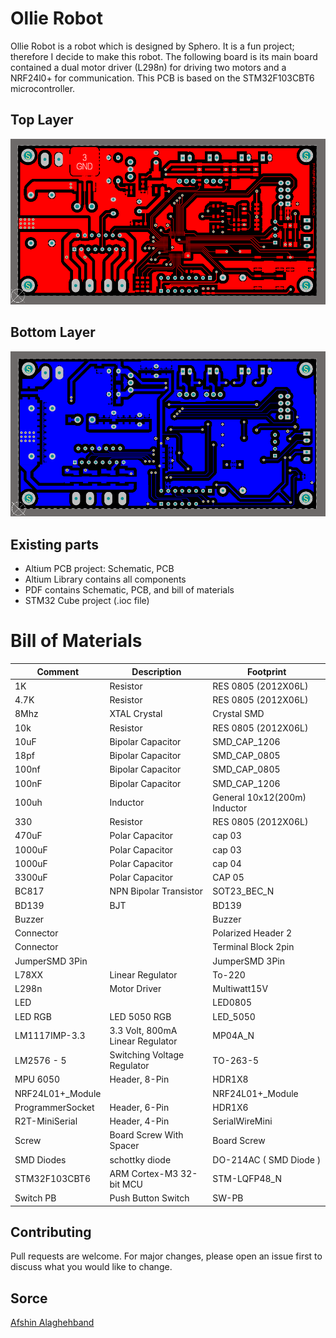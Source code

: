# Ollie Robot

Ollie Robot is a robot which is designed by Sphero. It is a fun project; therefore I decide to make this robot. The following board is its main board contained a dual motor driver (L298n) for driving two motors and a NRF24l0+ for communication. This PCB is based on the STM32F103CBT6 microcontroller. 

## Top Layer
![top layer]( image/top.png "Top layer")

## Bottom Layer
![top layer]( image/bottom.png "Bottom layer")


## Existing parts
- Altium PCB project: Schematic, PCB 
- Altium Library contains all components  
- PDF contains Schematic, PCB, and bill of materials 
- STM32 Cube project (.ioc file)


# Bill of Materials 

|Comment|Description|Footprint|
|---|---|-|
 1K | Resistor | RES 0805 (2012X06L) 
 4.7K | Resistor | RES 0805 (2012X06L) 
 8Mhz | XTAL Crystal | Crystal SMD 
 10k | Resistor | RES 0805 (2012X06L) 
 10uF | Bipolar Capacitor | SMD_CAP_1206 
 18pf | Bipolar Capacitor | SMD_CAP_0805 
 100nf | Bipolar Capacitor | SMD_CAP_0805 
 100nF | Bipolar Capacitor | SMD_CAP_1206 
 100uh | Inductor | General 10x12(200m) Inductor 
 330 | Resistor | RES 0805 (2012X06L) 
 470uF | Polar Capacitor | cap 03 
 1000uF | Polar Capacitor | cap 03 
 1000uF | Polar Capacitor | cap 04 
 3300uF | Polar Capacitor | CAP 05 
 BC817 | NPN Bipolar Transistor | SOT23_BEC_N 
 BD139 | BJT | BD139 
 Buzzer |  | Buzzer 
 Connector |  | Polarized Header 2 
 Connector |  | Terminal Block 2pin 
 JumperSMD 3Pin |  | JumperSMD 3Pin 
 L78XX | Linear Regulator | To-220 
 L298n | Motor Driver | Multiwatt15V 
 LED |  | LED0805 
 LED RGB | LED 5050 RGB | LED_5050 
 LM1117IMP-3.3 | 3.3 Volt, 800mA Linear Regulator | MP04A_N 
 LM2576 - 5 | Switching Voltage Regulator | TO-263-5 
 MPU 6050 | Header, 8-Pin | HDR1X8 
 NRF24L01+_Module |  | NRF24L01+_Module 
 ProgrammerSocket | Header, 6-Pin | HDR1X6 
 R2T-MiniSerial |  Header, 4-Pin | SerialWireMini 
 Screw | Board Screw With Spacer | Board Screw 
 SMD Diodes | schottky diode  | DO-214AC ( SMD Diode ) 
 STM32F103CBT6 | ARM Cortex-M3 32-bit MCU | STM-LQFP48_N 
 Switch PB | Push Button Switch | SW-PB 

## Contributing
Pull requests are welcome. For major changes, please open an issue first to discuss what you would like to change.


## Sorce
[Afshin Alaghehband](https://github.com/AfshinAlaghehband/PCB-Designe)


